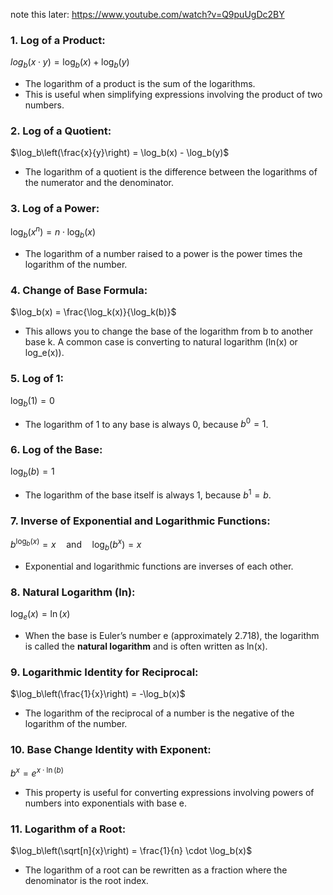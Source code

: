 note this later: https://www.youtube.com/watch?v=Q9puUgDc2BY


### 1. **Log of a Product**:
   $log_b(x \cdot y) = \log_b(x) + \log_b(y)$
   - The logarithm of a product is the sum of the logarithms.
   - This is useful when simplifying expressions involving the product of two numbers.

### 2. **Log of a Quotient**:
   $\log_b\left(\frac{x}{y}\right) = \log_b(x) - \log_b(y)$
   - The logarithm of a quotient is the difference between the logarithms of the numerator and the denominator.

### 3. **Log of a Power**:
   $\log_b(x^n) = n \cdot \log_b(x)$
   - The logarithm of a number raised to a power is the power times the logarithm of the number.

### 4. **Change of Base Formula**:
   $\log_b(x) = \frac{\log_k(x)}{\log_k(b)}$
   - This allows you to change the base of the logarithm from b to another base k. A common case is converting to natural logarithm (ln(x) or log_e(x)).

### 5. **Log of 1**:
   $\log_b(1) = 0$
   - The logarithm of 1 to any base is always 0, because $b^0 = 1$.

### 6. **Log of the Base**:
   $\log_b(b) = 1$
   - The logarithm of the base itself is always 1, because $b^1 = b$.

### 7. **Inverse of Exponential and Logarithmic Functions**:
   $b^{\log_b(x)} = x \quad \text{and} \quad \log_b(b^x) = x$
   - Exponential and logarithmic functions are inverses of each other.

### 8. **Natural Logarithm (ln)**:
   $\log_e(x) = \ln(x)$
   - When the base is Euler’s number e (approximately 2.718), the logarithm is called the **natural logarithm** and is often written as ln(x).

### 9. **Logarithmic Identity for Reciprocal**:
   $\log_b\left(\frac{1}{x}\right) = -\log_b(x)$
   - The logarithm of the reciprocal of a number is the negative of the logarithm of the number.

### 10. **Base Change Identity with Exponent**:
   $b^{x} = e^{x \cdot \ln(b)}$
   - This property is useful for converting expressions involving powers of numbers into exponentials with base e.

### 11. **Logarithm of a Root**:
   $\log_b\left(\sqrt[n]{x}\right) = \frac{1}{n} \cdot \log_b(x)$
   - The logarithm of a root can be rewritten as a fraction where the denominator is the root index.

